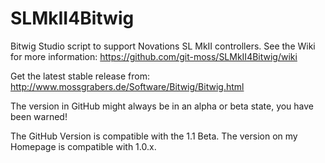 SLMkII4Bitwig
=============

Bitwig Studio script to support Novations SL MkII controllers.
See the Wiki for more information: https://github.com/git-moss/SLMkII4Bitwig/wiki

Get the latest stable release from: http://www.mossgrabers.de/Software/Bitwig/Bitwig.html

The version in GitHub might always be in an alpha or beta state, you have been warned!

The GitHub Version is compatible with the 1.1 Beta. The version on my Homepage is compatible with 1.0.x.